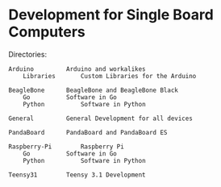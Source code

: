 Development for Single Board Computers
======================================

Directories:

	Arduino			Arduino and workalikes
		Libraries		Custom Libraries for the Arduino

	BeagleBone		BeagleBone and BeagleBone Black
		Go			Software in Go
		Python			Software in Python

	General			General Development for all devices

	PandaBoard		PandaBoard and PandaBoard ES

	Raspberry-Pi		Raspberry Pi
		Go			Software in Go
		Python			Software in Python

	Teensy31		Teensy 3.1 Development
